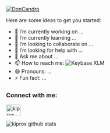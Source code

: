 
<p align="left"> <a href="https://twitter.com/DonCandro" target="blank"><img src="https://img.shields.io/twitter/follow/DonCandro?logo=twitter&style=for-the-badge" alt="DonCandro" /></a> </p>

Here are some ideas to get you started:

- 🔭 I’m currently working on ...
- 🌱 I’m currently learning ...
- 👯 I’m looking to collaborate on ...
- 🤔 I’m looking for help with ...
- 💬 Ask me about ...
- 📫 How to reach me: ![Keybase XLM](https://img.shields.io/keybase/xlm/candro)
- 😄 Pronouns: ...
- ⚡ Fun fact: ...

<h3 align="left">Connect with me:</h3>
<p align="left">
<a href="https://t.me/kiprox" target="_blank"><img align="center" src="https://cdn.jsdelivr.net/npm/simple-icons@3.0.1/icons/telegram.svg" alt="kiprox" height="30" width="40" /></a>
</p>

![kiprox github stats](https://github-readme-stats-xi-nine.vercel.app/api?username=kiprox&show_icons=true&theme=default&count_private=true)
